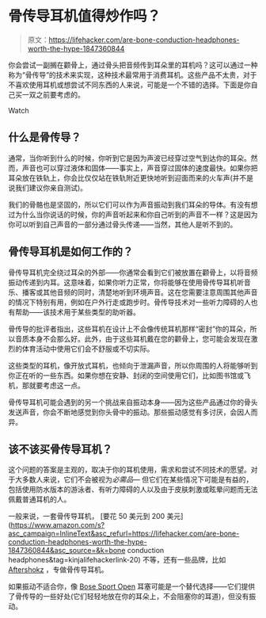 # 骨传导耳机值得炒作吗？

> 原文：<https://lifehacker.com/are-bone-conduction-headphones-worth-the-hype-1847360844>

你会尝试一副搁在颧骨上，通过骨头把音频传到耳朵里的耳机吗？这可以通过一种称为“骨传导”的技术来实现，这种技术最常用于消费耳机。这些产品不太贵，对于不喜欢使用耳机或想尝试不同东西的人来说，可能是一个不错的选择。下面是你自己买一双之前要考虑的。

Watch

## 什么是骨传导？

通常，当你听到什么的时候，你听到它是因为声波已经穿过空气到达你的耳朵。然而，声音也可以穿过液体和固体——事实上，声音穿过固体的速度最快。如果你把耳朵放在铁轨上，你会比仅仅站在铁轨附近更快地听到迎面而来的火车声(并不是说我们建议你亲自测试)。

我们的骨骼也是坚固的，所以它们可以作为声音振动到我们耳朵的导体。有没有想过为什么当你说话的时候，你的声音听起来和你自己听到的声音不一样？这是因为你可以听到自己声音的一部分通过骨头传递——当然，其他人是听不到的。

## 骨传导耳机是如何工作的？

骨传导耳机完全绕过耳朵的外部——你通常会看到它们被放置在颧骨上，以将音频振动传递到内耳。这意味着，如果你听力正常，你将能够在使用骨传导耳机听音乐、播客或其他音频的同时，清楚地听到环境声音。这在您需要注意周围其他声音的情况下特别有用，例如在户外行走或跑步时。骨传导技术对一些听力障碍的人也有帮助——该技术用于某些类型的助听器。

骨传导的批评者指出，这些耳机在设计上不会像传统耳机那样“密封”你的耳朵，所以音质本身不会那么好。此外，由于这些耳机戴在您的颧骨上，您可能会发现在激烈的体育活动中使用它们会不舒服或不切实际。

这些类型的耳机，像开放式耳机，也倾向于泄漏声音，所以你周围的人将能够听到你正在听的一些东西。如果你想在安静、封闭的空间使用它们，比如图书馆或飞机，那就要考虑这一点。

骨传导耳机可能会遇到的另一个挑战来自振动本身——因为这些产品通过你的骨头发送声音，你会不断地感觉到你头骨中的振动。那些振动感觉有多讨厌，会因人而异。

## 该不该买骨传导耳机？

这个问题的答案是主观的，取决于你的耳机使用，需求和尝试不同技术的愿望。对于大多数人来说，它们不会被视为*必需品—* 但它们在某些情况下可能是有益的，包括使用防水版本的游泳者、有听力障碍的人以及由于皮肤刺激或眩晕问题而无法佩戴普通耳机的人。

一般来说，一套骨传导耳机， [要花 50 美元到 200 美元](https://www.amazon.com/s?asc_campaign=InlineText&asc_refurl=https://lifehacker.com/are-bone-conduction-headphones-worth-the-hype-1847360844&asc_source=&k=bone conduction headphones&tag=kinjalifehackerlink-20) 不等，还有一些品牌，比如 [Aftershokz](https://aftershokz.com/) ，专做骨传导耳机。

如果振动不适合你，像 [Bose Sport Open](https://www.bose.com/en_us/products/headphones/earbuds/sport-open-earbuds.html) 耳塞可能是一个替代选择——它们提供了骨传导的一些好处(它们轻轻地放在你的耳朵上，不会阻塞你的耳道)，但没有振动。